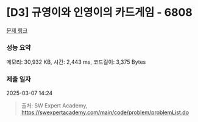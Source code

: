 # [D3] 규영이와 인영이의 카드게임 - 6808 

[문제 링크](https://swexpertacademy.com/main/code/problem/problemDetail.do?contestProbId=AWgv9va6HnkDFAW0) 

### 성능 요약

메모리: 30,932 KB, 시간: 2,443 ms, 코드길이: 3,375 Bytes

### 제출 일자

2025-03-07 14:24



> 출처: SW Expert Academy, https://swexpertacademy.com/main/code/problem/problemList.do